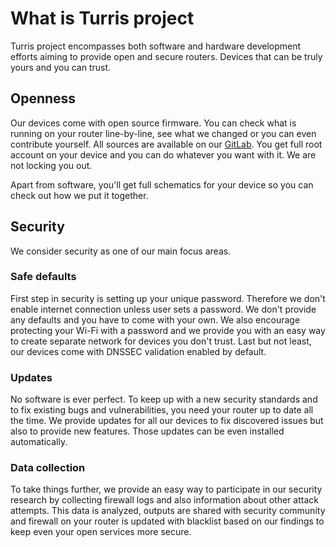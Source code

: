 # What is Turris project

Turris project encompasses both software and hardware development efforts
aiming to provide open and secure routers. Devices that can be truly yours and
you can trust.

## Openness

Our devices come with open source firmware. You can check what is running on
your router line-by-line, see what we changed or you can even contribute yourself. All
sources are available on our [GitLab](https://gitlab.labs.nic.cz/turris). You get full root account on your device
and you can do whatever you want with it. We are not locking you out.

Apart from software, you'll get full schematics for your device so you can check
out how we put it together.

## Security

We consider security as one of our main focus areas.

### Safe defaults

First step in security is setting up your unique password. Therefore we don't enable 
internet connection unless user sets a password. We don't provide any
defaults and you have to come with your own. We also encourage protecting your
Wi-Fi with a password and we provide you with an easy way to create separate network
for devices you don't trust. Last but not least, our devices come with DNSSEC
validation enabled by default.

### Updates

No software is ever perfect. To keep up with a new security standards and to fix
existing bugs and vulnerabilities, you need your router up to date all the
time. We provide updates for all our devices to fix discovered issues but also
to provide new features. Those updates can be even installed automatically.

### Data collection

To take things further, we provide an easy way to participate in our security
research by collecting firewall logs and also information about other attack
attempts. This data is analyzed, outputs are shared with security community and
firewall on your router is updated with blacklist based on our findings to keep
even your open services more secure.
